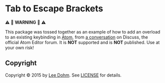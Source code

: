 # Tab to Escape Brackets

:warning: :rotating_light: **WARNING** :rotating_light: :warning:

This package was tossed together as an example of how to add an overload to an existing keybinding in [Atom](https://atom.io), from [a conversation](https://discuss.atom.io/t/tabbing-out-of-brackets-paretheses-quotes/19458) on Discuss, the official Atom Editor forum. It is **NOT** supported and is **NOT** published. Use at your own risk!

## Copyright

Copyright &copy; 2015 by [Lee Dohm](http://www.lee-dohm.com). See [LICENSE](https://raw.githubusercontent.com/lee-dohm/tab-to-escape-brackets/master/LICENSE.md) for details.
